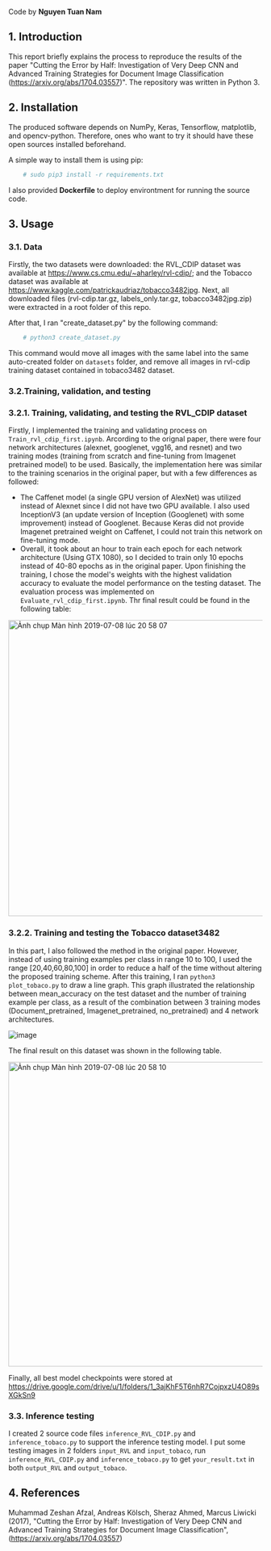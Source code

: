 
Code by **Nguyen Tuan Nam**

## 1. Introduction
This report briefly explains the process to reproduce the results of the paper "Cutting the Error by Half: Investigation of Very Deep CNN and Advanced Training Strategies for Document Image Classification (https://arxiv.org/abs/1704.03557)". The repository was written in Python 3.

## 2. Installation

The produced software depends on NumPy, Keras, Tensorflow, matplotlib, and opencv-python. Therefore, ones who want to try it should have these open sources installed beforehand.

A simple way to install them is using pip: 
```sh
	# sudo pip3 install -r requirements.txt
```
I also provided **Dockerfile** to deploy environtment for running the source code.

## 3. Usage

### 3.1. Data
Firstly, the two datasets were downloaded: the RVL_CDIP dataset was available at https://www.cs.cmu.edu/~aharley/rvl-cdip/; and the Tobacco dataset was available at https://www.kaggle.com/patrickaudriaz/tobacco3482jpg. Next, all downloaded files (rvl-cdip.tar.gz, labels_only.tar.gz, tobacco3482jpg.zip) were extracted in a root folder of this repo. 

After that, I ran "create_dataset.py" by the following command: 
```sh
	# python3 create_dataset.py
```
This command would move all images with the same label into the same auto-created folder on ``datasets`` folder, and remove all images in rvl-cdip training dataset contained in tobaco3482 dataset.

### 3.2.Training, validation, and testing

### 3.2.1. Training, validating, and testing the RVL_CDIP dataset
Firstly, I implemented the training and validating process on ``Train_rvl_cdip_first.ipynb``. Arcording to the orignal paper, there were four network architectures (alexnet, googlenet, vgg16, and resnet) and two training modes (training from scratch and fine-tuning from Imagenet pretrained model) to be used. Basically, the implementation here was similar to the training scenarios in the original paper, but with a few differences as followed:
* The Caffenet model (a single GPU version of AlexNet) was utilized instead of Alexnet since I did not have two GPU available. I also used InceptionV3 (an update version of Inception (Googlenet) with some improvement) instead of Googlenet. Because Keras did not provide Imagenet pretrained weight on Caffenet, I could not train this network on fine-tuning mode. 
* Overall, it took about an hour to train each epoch for each network architecture (Using GTX 1080), so I decided to train only 10 epochs instead of 40-80 epochs as in the original paper. Upon finishing the training, I chose the model's weights with the highest validation accuracy to evaluate the model performance on the testing dataset. The evaluation process was implemented on ``Evaluate_rvl_cdip_first.ipynb``. Thr final result could be found in the following table:

<img width="587" alt="Ảnh chụp Màn hình 2019-07-08 lúc 20 58 07" src="https://user-images.githubusercontent.com/48004872/60816101-28665300-a1c3-11e9-9650-9369932943b4.png">


### 3.2.2. Training and testing the Tobacco dataset3482
In this part, I also followed the method in the original paper. However, instead of using training examples per class in range 10 to 100, I used the range [20,40,60,80,100] in order to reduce a half of the time without altering the proposed training scheme. After this training, I ran ``python3 plot_tobaco.py`` to draw a line graph. This graph illustrated the relationship between mean_accuracy on the test dataset and the number of training example per class, as a result of the combination between 3 training modes (Document_pretrained, Imagenet_pretrained, no_pretrained) and 4 network architectures. 

![image](https://user-images.githubusercontent.com/48004872/60815716-67e06f80-a1c2-11e9-959a-17f8a573fbd6.png)

The final result on this dataset was shown in the following table. 

<img width="604" alt="Ảnh chụp Màn hình 2019-07-08 lúc 20 58 10" src="https://user-images.githubusercontent.com/48004872/60816117-31efbb00-a1c3-11e9-9cbd-2c0a8a357a49.png">

Finally, all best model checkpoints were stored at https://drive.google.com/drive/u/1/folders/1_3ajKhF5T6nhR7CojpxzU4O89sXGkSn9

### 3.3. Inference testing
I created 2 source code files ``inference_RVL_CDIP.py`` and ``inference_tobaco.py`` to support the inference testing model. I put some testing images in 2 folders ``input_RVL`` and ``input_tobaco``, run ``inference_RVL_CDIP.py`` and ``inference_tobaco.py`` to get ``your_result.txt`` in both ``output_RVL`` and ``output_tobaco``.

## 4. References

Muhammad Zeshan Afzal, Andreas Kölsch, Sheraz Ahmed, Marcus Liwicki (2017), "Cutting the Error by Half: Investigation of Very Deep CNN and Advanced Training Strategies for Document Image Classification", (https://arxiv.org/abs/1704.03557)

